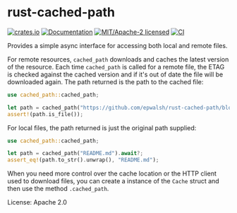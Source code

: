 # rust-cached-path

[![crates.io](https://img.shields.io/crates/v/cached-path.svg)](https://crates.io/crates/cached-path)
[![Documentation](https://docs.rs/cached-path/badge.svg)](https://docs.rs/cached-path)
[![MIT/Apache-2 licensed](https://img.shields.io/crates/l/cached-path.svg)](./LICENSE)
[![CI](https://github.com/epwalsh/rust-cached-path/workflows/CI/badge.svg)](https://github.com/epwalsh/rust-cached-path/actions?query=workflow%3ACI)

Provides a simple async interface for accessing both local and remote files.

For remote resources, `cached_path` downloads and caches the latest version of the resource.
Each time `cached_path` is called for a remote file, the ETAG is checked against the cached
version and if it's out of date the file will be downloaded again. The path returned is the
path to the cached file:

```rust
use cached_path::cached_path;

let path = cached_path("https://github.com/epwalsh/rust-cached-path/blob/master/README.md").await?;
assert!(path.is_file());
```

For local files, the path returned is just the original path supplied:

```rust
use cached_path::cached_path;

let path = cached_path("README.md").await?;
assert_eq!(path.to_str().unwrap(), "README.md");
```

When you need more control over the cache location or the HTTP client used to download files,
you can create a instance of the `Cache` struct and then use the method `.cached_path`.

License: Apache 2.0
